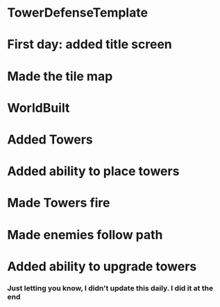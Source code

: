 # TowerDefenseTemplate
 
# First day: added title screen

# Made the tile map

# WorldBuilt

# Added Towers

# Added ability to place towers

# Made Towers fire

# Made enemies follow path

# Added ability to upgrade towers

### Just letting you know, I didn't update this daily. I did it at the end

